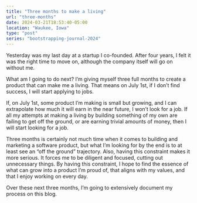 ```yaml
---
title: "Three months to make a living"
url: "three-months"
date: 2024-03-21T18:53:40-05:00
location: "Waukee, Iowa"
type: "post"
series: "bootstrapping-journal-2024"
---
```


Yesterday was my last day at a startup I co-founded. After four years, I felt it was the right time to move on, although the company itself will go on without me.

What am I going to do next? I’m giving myself three full months to create a product that can make me a living. That means on July 1st, if I don’t find success, I will start applying to jobs.

If, on July 1st, some product I’m making is small but growing, and I can extrapolate how much it will earn in the near future, I won’t look for a job. If all my attempts at making a living by building something of my own are failing to get off the ground, or are earning trivial amounts of money, then I will start looking for a job.

Three months is certainly not much time when it comes to building and marketing a software product, but what I’m looking for by the end is to at least see an “off the ground” trajectory. Also, having this constraint makes it more serious. It forces me to be diligent and focused, cutting out unnecessary things. By having this constraint, I hope to find the essence of what can grow into a product I’m proud of, that aligns with my values, and that I enjoy working on every day.

Over these next three months, I’m going to extensively document my process on this blog.
